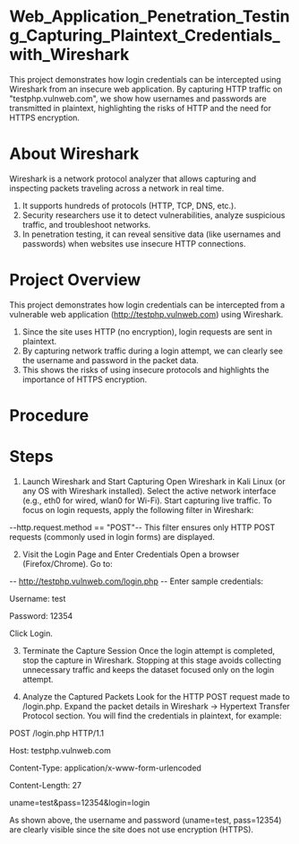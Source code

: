 # Web_Application_Penetration_Testing_Capturing_Plaintext_Credentials_with_Wireshark
This project demonstrates how login credentials can be intercepted using Wireshark from an insecure web application. By capturing HTTP traffic on "testphp.vulnweb.com", we show how usernames and passwords are transmitted in plaintext, highlighting the risks of HTTP and the need for HTTPS encryption.

# About Wireshark

Wireshark is a network protocol analyzer that allows capturing and inspecting packets traveling across a network in real time.
1. It supports hundreds of protocols (HTTP, TCP, DNS, etc.).
2. Security researchers use it to detect vulnerabilities, analyze suspicious traffic, and troubleshoot        networks.
3. In penetration testing, it can reveal sensitive data (like usernames and passwords) when websites use insecure HTTP connections.

# Project Overview

This project demonstrates how login credentials can be intercepted from a vulnerable web application (http://testphp.vulnweb.com) using Wireshark.

1. Since the site uses HTTP (no encryption), login requests are sent in plaintext.
2. By capturing network traffic during a login attempt, we can clearly see the username and password in the packet data.
3. This shows the risks of using insecure protocols and highlights the importance of HTTPS encryption.

# Procedure
# Steps 
1. Launch Wireshark and Start Capturing
Open Wireshark in Kali Linux (or any OS with Wireshark installed).
Select the active network interface (e.g., eth0 for wired, wlan0 for Wi-Fi).
Start capturing live traffic.
To focus on login requests, apply the following filter in Wireshark:

--http.request.method == "POST"--
This filter ensures only HTTP POST requests (commonly used in login forms) are displayed.

2. Visit the Login Page and Enter Credentials
Open a browser (Firefox/Chrome).
Go to:

-- http://testphp.vulnweb.com/login.php --
Enter sample credentials:

Username: test

Password: 12354

Click Login.

3. Terminate the Capture Session
Once the login attempt is completed, stop the capture in Wireshark.
Stopping at this stage avoids collecting unnecessary traffic and keeps the dataset focused only on the login attempt.

4. Analyze the Captured Packets
Look for the HTTP POST request made to /login.php.
Expand the packet details in Wireshark → Hypertext Transfer Protocol section.
You will find the credentials in plaintext, for example:

POST /login.php HTTP/1.1

Host: testphp.vulnweb.com

Content-Type: application/x-www-form-urlencoded

Content-Length: 27

uname=test&pass=12354&login=login

 As shown above, the username and password (uname=test, pass=12354) are clearly visible since the site does not use encryption (HTTPS).